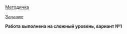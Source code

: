[Методичка](https://github.com/eeeeagle/LLP_1/files/9845145/Guide.pdf)

[Задание](https://github.com/eeeeagle/LLP_1/files/9845144/Task.pdf)

<b>Работа выполнена на сложный уровень, вариант №1</b>
